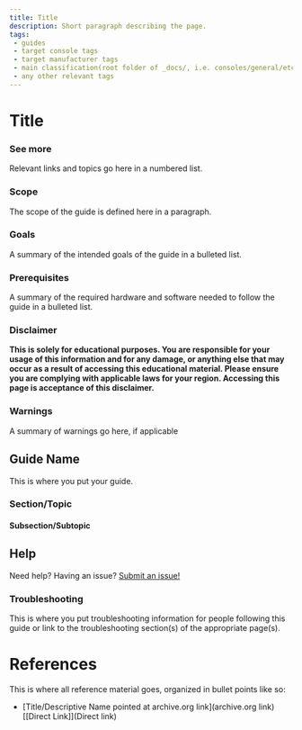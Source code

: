 ```yaml
---
title: Title
description: Short paragraph describing the page.
tags:
 - guides
 - target console tags
 - target manufacturer tags
 - main classification(root folder of _docs/, i.e. consoles/general/etc.)
 - any other relevant tags
---
```


# Title

### See more

Relevant links and topics go here in a numbered list.

### Scope

The scope of the guide is defined here in a paragraph.

### Goals

A summary of the intended goals of the guide in a bulleted list.

### Prerequisites

A summary of the required hardware and software needed to follow the guide in a bulleted list.

### Disclaimer

**This is solely for educational purposes. You are responsible for your usage of this information and for any damage, or anything else that may occur as a result of accessing this educational material. Please ensure you are complying with applicable laws for your region. Accessing this page is acceptance of this disclaimer.**

### Warnings

A summary of warnings go here, if applicable



## Guide Name

This is where you put your guide.

### Section/Topic

#### Subsection/Subtopic

## Help

Need help? Having an issue? [Submit an issue!]( {{site.baseurl}}/pages/issues/)

### Troubleshooting

This is where you put troubleshooting information for people following this guide or link to the troubleshooting section(s) of the appropriate page(s).

# References

This is where all reference material goes, organized in bullet points like so:

- [Title/Descriptive Name pointed at archive.org link](archive.org link) [[Direct Link]](Direct link)

